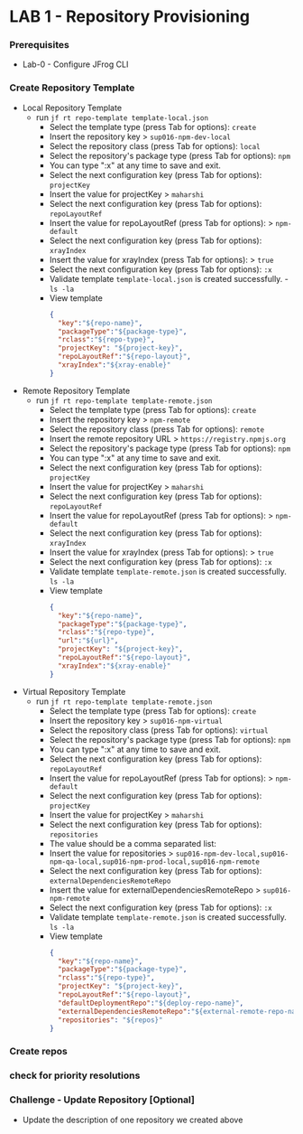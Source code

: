 # LAB 1 - Repository Provisioning

### Prerequisites
- Lab-0 - Configure JFrog CLI 

### Create Repository Template
- Local Repository Template
  - run ``jf rt repo-template template-local.json``
    - Select the template type (press Tab for options): `create`
    - Insert the repository key > `sup016-npm-dev-local`
    - Select the repository class (press Tab for options): `local`
    - Select the repository's package type (press Tab for options): `npm`
    - You can type ":x" at any time to save and exit.
    - Select the next configuration key (press Tab for options): `projectKey`
    - Insert the value for projectKey > `maharshi`
    - Select the next configuration key (press Tab for options): `repoLayoutRef`
    - Insert the value for repoLayoutRef (press Tab for options): > `npm-default`
    - Select the next configuration key (press Tab for options): `xrayIndex`
    - Insert the value for xrayIndex (press Tab for options): > `true`
    - Select the next configuration key (press Tab for options): `:x`
    - Validate template `template-local.json` is created successfully. - ``ls -la``
    - View template
      ```json
      {
        "key":"${repo-name}",
        "packageType":"${package-type}",
        "rclass":"${repo-type}",
        "projectKey": "${project-key}",
        "repoLayoutRef":"${repo-layout}",
        "xrayIndex":"${xray-enable}"
      }
      ```
- Remote Repository Template
  - run ``jf rt repo-template template-remote.json``
      - Select the template type (press Tab for options): `create`
      - Insert the repository key > `npm-remote`
      - Select the repository class (press Tab for options): `remote`
      - Insert the remote repository URL > `https://registry.npmjs.org`
      - Select the repository's package type (press Tab for options): `npm`
      - You can type ":x" at any time to save and exit. 
      - Select the next configuration key (press Tab for options): `projectKey`
      - Insert the value for projectKey > `maharshi`
      - Select the next configuration key (press Tab for options): `repoLayoutRef`
      - Insert the value for repoLayoutRef (press Tab for options): > `npm-default`
      - Select the next configuration key (press Tab for options): `xrayIndex`
      - Insert the value for xrayIndex (press Tab for options): > `true`
      - Select the next configuration key (press Tab for options): `:x`
      - Validate template `template-remote.json` is created successfully. ``ls -la``
      - View template
        ```json
        {
          "key":"${repo-name}",
          "packageType":"${package-type}",
          "rclass":"${repo-type}",
          "url":"${url}",
          "projectKey": "${project-key}",
          "repoLayoutRef":"${repo-layout}",
          "xrayIndex":"${xray-enable}"
        }
        ```
- Virtual Repository Template
    - run ``jf rt repo-template template-remote.json``
      - Select the template type (press Tab for options): `create`
      - Insert the repository key > `sup016-npm-virtual`
      - Select the repository class (press Tab for options): `virtual`
      - Select the repository's package type (press Tab for options): `npm`
      - You can type ":x" at any time to save and exit. 
      - Select the next configuration key (press Tab for options): `repoLayoutRef`
      - Insert the value for repoLayoutRef (press Tab for options): > `npm-default`
      - Select the next configuration key (press Tab for options): `projectKey` 
      - Insert the value for projectKey > `maharshi`
      - Select the next configuration key (press Tab for options): `repositories` 
      - The value should be a comma separated list:
      - Insert the value for repositories > `sup016-npm-dev-local,sup016-npm-qa-local,sup016-npm-prod-local,sup016-npm-remote`
      - Select the next configuration key (press Tab for options): `externalDependenciesRemoteRepo`
      - Insert the value for externalDependenciesRemoteRepo > `sup016-npm-remote`
      - Select the next configuration key (press Tab for options): `:x`
      - Validate template `template-remote.json` is created successfully. ``ls -la``
      - View template
        ```json
        {
          "key":"${repo-name}",
          "packageType":"${package-type}",
          "rclass":"${repo-type}",
          "projectKey": "${project-key}",
          "repoLayoutRef":"${repo-layout}",
          "defaultDeploymentRepo":"${deploy-repo-name}",
          "externalDependenciesRemoteRepo":"${external-remote-repo-name}",
          "repositories": "${repos}"
        }
        ```

### Create repos 
### check for priority resolutions
  
### Challenge - Update Repository [Optional] 
- Update the description of one repository we created above  